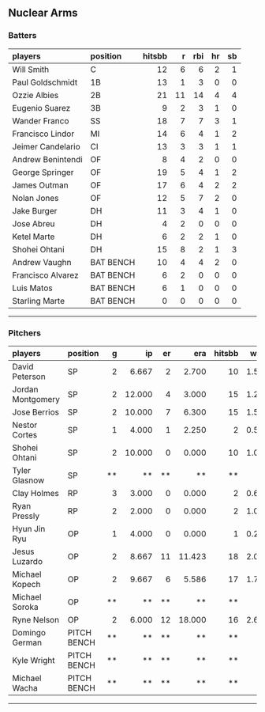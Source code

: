 ## Nuclear Arms

### Batters

 
|players           |position  | hitsbb|  r| rbi| hr| sb| 
|:-----------------|:---------|------:|--:|---:|--:|--:| 
|Will Smith        |C         |     12|  6|   6|  2|  1| 
|Paul Goldschmidt  |1B        |     13|  1|   3|  0|  0| 
|Ozzie Albies      |2B        |     21| 11|  14|  4|  4| 
|Eugenio Suarez    |3B        |      9|  2|   3|  1|  0| 
|Wander Franco     |SS        |     18|  7|   7|  3|  1| 
|Francisco Lindor  |MI        |     14|  6|   4|  1|  2| 
|Jeimer Candelario |CI        |     13|  3|   3|  1|  1| 
|Andrew Benintendi |OF        |      8|  4|   2|  0|  0| 
|George Springer   |OF        |     19|  5|   4|  1|  2| 
|James Outman      |OF        |     17|  6|   4|  2|  2| 
|Nolan Jones       |OF        |     12|  5|   7|  2|  0| 
|Jake Burger       |DH        |     11|  3|   4|  1|  0| 
|Jose Abreu        |DH        |      4|  2|   0|  0|  0| 
|Ketel Marte       |DH        |      6|  2|   2|  1|  0| 
|Shohei Ohtani     |DH        |     15|  8|   2|  1|  3| 
|Andrew Vaughn     |BAT BENCH |     10|  4|   4|  2|  0| 
|Francisco Alvarez |BAT BENCH |      6|  2|   0|  0|  0| 
|Luis Matos        |BAT BENCH |      6|  1|   0|  0|  0| 
|Starling Marte    |BAT BENCH |      0|  0|   0|  0|  0| 


* * *

### Pitchers

 
|players           |position    |  g|     ip| er|    era| hitsbb|  whip| so|  w| sv| 
|:-----------------|:-----------|--:|------:|--:|------:|------:|-----:|--:|--:|--:| 
|David Peterson    |SP          |  2|  6.667|  2|  2.700|     10| 1.500|  6|  0|  0| 
|Jordan Montgomery |SP          |  2| 12.000|  4|  3.000|     15| 1.250| 11|  1|  0| 
|Jose Berrios      |SP          |  2| 10.000|  7|  6.300|     15| 1.500|  9|  1|  0| 
|Nestor Cortes     |SP          |  1|  4.000|  1|  2.250|      2| 0.500|  8|  0|  0| 
|Shohei Ohtani     |SP          |  2| 10.000|  0|  0.000|     10| 1.000|  9|  1|  0| 
|Tyler Glasnow     |SP          | **|     **| **|     **|     **|    **| **| **| **| 
|Clay Holmes       |RP          |  3|  3.000|  0|  0.000|      2| 0.667|  2|  0|  2| 
|Ryan Pressly      |RP          |  2|  2.000|  0|  0.000|      2| 1.000|  1|  0|  1| 
|Hyun Jin Ryu      |OP          |  1|  4.000|  0|  0.000|      1| 0.250|  2|  0|  0| 
|Jesus Luzardo     |OP          |  2|  8.667| 11| 11.423|     18| 2.077| 10|  0|  0| 
|Michael Kopech    |OP          |  2|  9.667|  6|  5.586|     17| 1.759|  7|  1|  0| 
|Michael Soroka    |OP          | **|     **| **|     **|     **|    **| **| **| **| 
|Ryne Nelson       |OP          |  2|  6.000| 12| 18.000|     16| 2.667|  7|  0|  0| 
|Domingo German    |PITCH BENCH | **|     **| **|     **|     **|    **| **| **| **| 
|Kyle Wright       |PITCH BENCH | **|     **| **|     **|     **|    **| **| **| **| 
|Michael Wacha     |PITCH BENCH | **|     **| **|     **|     **|    **| **| **| **| 


* * *


